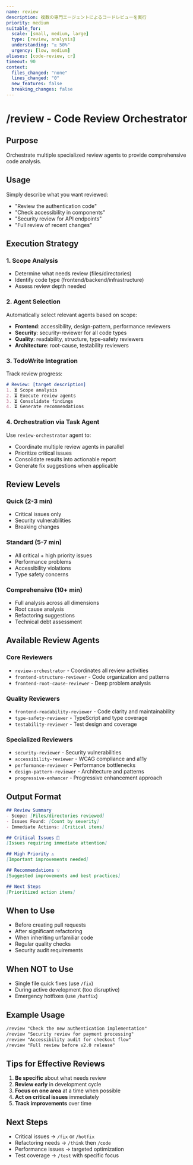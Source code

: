 ```yaml
---
name: review
description: 複数の専門エージェントによるコードレビューを実行
priority: medium
suitable_for:
  scale: [small, medium, large]
  type: [review, analysis]
  understanding: "≥ 50%"
  urgency: [low, medium]
aliases: [code-review, cr]
timeout: 90
context:
  files_changed: "none"
  lines_changed: "0"
  new_features: false
  breaking_changes: false
---
```


# /review - Code Review Orchestrator

## Purpose

Orchestrate multiple specialized review agents to provide comprehensive code analysis.

## Usage

Simply describe what you want reviewed:

- "Review the authentication code"
- "Check accessibility in components"
- "Security review for API endpoints"
- "Full review of recent changes"

## Execution Strategy

### 1. Scope Analysis

- Determine what needs review (files/directories)
- Identify code type (frontend/backend/infrastructure)
- Assess review depth needed

### 2. Agent Selection

Automatically select relevant agents based on scope:

- **Frontend**: accessibility, design-pattern, performance reviewers
- **Security**: security-reviewer for all code types
- **Quality**: readability, structure, type-safety reviewers
- **Architecture**: root-cause, testability reviewers

### 3. TodoWrite Integration

Track review progress:

```md
# Review: [target description]
1. ⏳ Scope analysis
2. ⏳ Execute review agents
3. ⏳ Consolidate findings
4. ⏳ Generate recommendations
```

### 4. Orchestration via Task Agent

Use `review-orchestrator` agent to:

- Coordinate multiple review agents in parallel
- Prioritize critical issues
- Consolidate results into actionable report
- Generate fix suggestions when applicable

## Review Levels

### Quick (2-3 min)

- Critical issues only
- Security vulnerabilities
- Breaking changes

### Standard (5-7 min)

- All critical + high priority issues
- Performance problems
- Accessibility violations
- Type safety concerns

### Comprehensive (10+ min)

- Full analysis across all dimensions
- Root cause analysis
- Refactoring suggestions
- Technical debt assessment

## Available Review Agents

### Core Reviewers

- `review-orchestrator` - Coordinates all review activities
- `frontend-structure-reviewer` - Code organization and patterns
- `frontend-root-cause-reviewer` - Deep problem analysis

### Quality Reviewers

- `frontend-readability-reviewer` - Code clarity and maintainability
- `type-safety-reviewer` - TypeScript and type coverage
- `testability-reviewer` - Test design and coverage

### Specialized Reviewers

- `security-reviewer` - Security vulnerabilities
- `accessibility-reviewer` - WCAG compliance and a11y
- `performance-reviewer` - Performance bottlenecks
- `design-pattern-reviewer` - Architecture and patterns
- `progressive-enhancer` - Progressive enhancement approach

## Output Format

```markdown
## Review Summary
- Scope: [Files/directories reviewed]
- Issues Found: [Count by severity]
- Immediate Actions: [Critical items]

## Critical Issues 🚨
[Issues requiring immediate attention]

## High Priority ⚠️
[Important improvements needed]

## Recommendations 💡
[Suggested improvements and best practices]

## Next Steps
[Prioritized action items]
```

## When to Use

- Before creating pull requests
- After significant refactoring
- When inheriting unfamiliar code
- Regular quality checks
- Security audit requirements

## When NOT to Use

- Single file quick fixes (use `/fix`)
- During active development (too disruptive)
- Emergency hotfixes (use `/hotfix`)

## Example Usage

```md
/review "Check the new authentication implementation"
/review "Security review for payment processing"
/review "Accessibility audit for checkout flow"
/review "Full review before v2.0 release"
```

## Tips for Effective Reviews

1. **Be specific** about what needs review
2. **Review early** in development cycle
3. **Focus on one area** at a time when possible
4. **Act on critical issues** immediately
5. **Track improvements** over time

## Next Steps

- Critical issues → `/fix` or `/hotfix`
- Refactoring needs → `/think` then `/code`
- Performance issues → targeted optimization
- Test coverage → `/test` with specific focus
